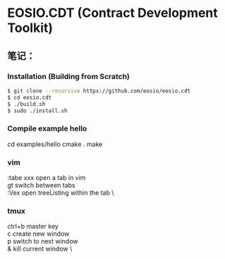 # EOSIO.CDT (Contract Development Toolkit)


## 笔记：

### Installation (Building from Scratch)
```sh
$ git clone --recursive https://github.com/eosio/eosio.cdt
$ cd eosio.cdt
$ ./build.sh
$ sudo ./install.sh
```
### Compile example hello

cd examples/hello
cmake . 
make

### vim
:tabe xxx     open a tab in vim \
gt            switch between tabs \
:Vex          open treeListing within the tab \

### tmux
ctrl+b        master key \
          c   create new window \
          p   switch to next window \
          &   kill current window \
